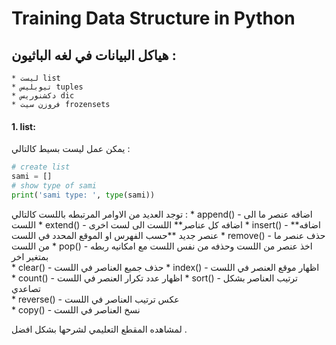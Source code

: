 


# Training Data Structure in Python



## هياكل البيانات في لغه الباثيون :
    * ليست list
    * تيوبليس tuples
    * دكشنوريس dic
    * فروزن سيت frozensets

#### 1. list:
يمكن عمل ليست بسيط كالتالي :

```python
# create list
sami = []
# show type of sami
print('sami type: ', type(sami))
```


توجد العديد من الاوامر المرتبطه باللست كالتالي :
    * append() - اضافه عنصر ما الى اللست
    * extend() - اضافه كل عناصر** اللست الى لست اخرى
    * insert() - اضافه** عنصر جديد **حسب الفهرس او الموقع المحدد في اللست
    * remove() - حذف عنصر ما من اللست
    * pop() -  اخذ عنصر من اللست  وحذفه من نفس اللست مع امكانيه ربطه بمتغير اخر 			
    * clear() - حذف جميع العناصر في اللست
    * index() - اظهار موقع العنصر في اللست			
    * count() - اظهار عدد تكرار العنصر في اللست
    * sort() - ترتيب العناصر بشكل تصاعدي			
    * reverse() - عكس ترتيب العناصر في اللست		
    * copy() - نسخ العناصر في اللست


لمشاهده المقطع التعليمي لشرحها بشكل افضل .








    